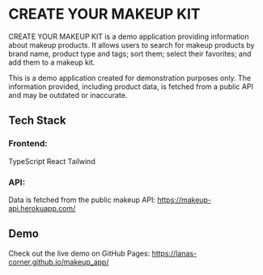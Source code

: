 # CREATE YOUR MAKEUP KIT

CREATE YOUR MAKEUP KIT is a demo application providing information about makeup products. It allows users to search for makeup products by brand name, product type and tags; sort them; select their favorites; and add them to a makeup kit.

This is a demo application created for demonstration purposes only. The information provided, including product data, is fetched from a public API and may be outdated or inaccurate.

## Tech Stack

### Frontend:

TypeScript
React
Tailwind

### API:

Data is fetched from the public makeup API:
https://makeup-api.herokuapp.com/

## Demo

Check out the live demo on GitHub Pages:
https://lanas-corner.github.io/makeup_app/
